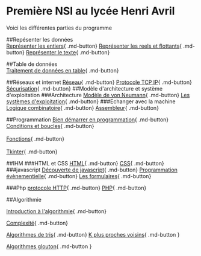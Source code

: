 # Première NSI au lycée Henri Avril




Voici les différentes parties du programme 

##Repésenter les données  
[Représenter les entiers](representation/base_numeration.html){ .md-button} [Représenter les reels et flottants](representation/reels_flottants.html){ .md-button} [Représenter le texte](representation/codage_texte.html){ .md-button}

##Table de données  
[Traitement de données en table](table_donnees/traitement_donnees.html){ .md-button}

##Réseaux et internet
[Réseau](archi/reseaux/reseau.html){ .md-button} [Protocole TCP IP](archi/reseaux/TCP_IP.html){ .md-button} [Sécurisation](archi/reseaux/securisation.html){ .md-button}
##Modèle d'architecture et système d'exploitation
###Architecture
[Modèle de von Neumann](archi/OS/vonneuman.html){ .md-button} [Les systèmes d'exploitation](archi/OS/OS.html){ .md-button} 
###Echanger avec la machine
[Logique combinatoire](archi/OS/logique_combinatoire.html){ .md-button}   [Assembleur](archi/OS/assembleur.html){ .md-button} 

##Programmation
[Bien démarrer en programmation](Programmation/demarrer.html){ .md-button} [Conditions et boucles](Programmation/boucle.html){ .md-button}  
</br>
[Fonctions](Programmation/fonction.html){ .md-button}  
</br>
[Tkinter](Programmation/tkinter.html){ .md-button} 

##IHM
###HTML et CSS
[HTML](IHM/html/html.html){ .md-button} [CSS](IHM/html/css.html){ .md-button}
###javascript
[Découverte de javascript](IHM/javascript/exo_js.html){ .md-button} [Programmation évènementielle](IHM/javascript/programmation_evenementielle.html){ .md-button} [Les formulaires](IHM/javascript/formulaire.html){ .md-button}

###Php
[protocole HTTP](IHM/PHP/Protocole_HTTP.html){ .md-button} [PHP](IHM/PHP/TP_php.html){ .md-button}



##Algorithmie

[Introduction à l'algorithmie](algorithmie/intro_algo.html){ .md-button} 

[Complexité](Programmation/complexite.html){ .md-button}  

[Algorithmes de tris](algorithmie/tris.html){ .md-button}  [K plus proches voisins](Algorithmie/kppv.html){ .md-button }   

[Algorithmes glouton](algorithmie/glouton.html){ .md-button }   


